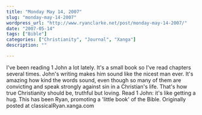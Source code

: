 ```yaml
---
title: "Monday May 14, 2007"
slug: "monday-may-14-2007"
wordpress_url: "http://www.ryanclarke.net/post/monday-may-14-2007/"
date: "2007-05-14"
tags: ["Bible"]
categories: ["Christianity", "Journal", "Xanga"]
description: ""

---
```


I've been reading 1 John a lot lately. It's a small book so I've read chapters several times. John's writing makes him sound like the nicest man ever. It's amazing how kind the words sound, even though so many of them are convicting and speak strongly against sin in a Christian's life. That's how true Christianity should be, truthful but loving. Read 1 John: it's like getting a hug.
This has been Ryan, promoting a 'little book' of the Bible.
Originally posted at classicalRyan.xanga.com
